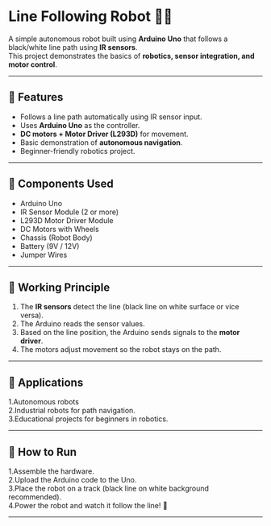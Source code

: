 # Line Following Robot 🚗🤖

A simple autonomous robot built using **Arduino Uno** that follows a black/white line path using **IR sensors**.  
This project demonstrates the basics of **robotics, sensor integration, and motor control**.

---

## 🔹 Features
- Follows a line path automatically using IR sensor input.  
- Uses **Arduino Uno** as the controller.  
- **DC motors + Motor Driver (L293D)** for movement.  
- Basic demonstration of **autonomous navigation**.  
- Beginner-friendly robotics project.  

---

## 🔹 Components Used
- Arduino Uno  
- IR Sensor Module (2 or more)  
- L293D Motor Driver Module  
- DC Motors with Wheels  
- Chassis (Robot Body)  
- Battery (9V / 12V)  
- Jumper Wires  

---

## 🔹 Working Principle
1. The **IR sensors** detect the line (black line on white surface or vice versa).  
2. The Arduino reads the sensor values.  
3. Based on the line position, the Arduino sends signals to the **motor driver**.  
4. The motors adjust movement so the robot stays on the path.  

---

## 🔹 Applications
1.Autonomous robots  
2.Industrial robots for path navigation.  
3.Educational projects for beginners in robotics.  

---

## 🔹 How to Run
1.Assemble the hardware.  
2.Upload the Arduino code to the Uno.  
3.Place the robot on a track (black line on white background recommended).  
4.Power the robot and watch it follow the line! 🚀  

---  


